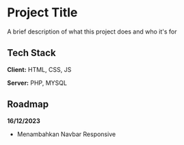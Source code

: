 
# Project Title

A brief description of what this project does and who it's for


## Tech Stack

**Client:** HTML, CSS, JS

**Server:** PHP, MYSQL


## Roadmap


**16/12/2023**
- Menambahkan Navbar Responsive



